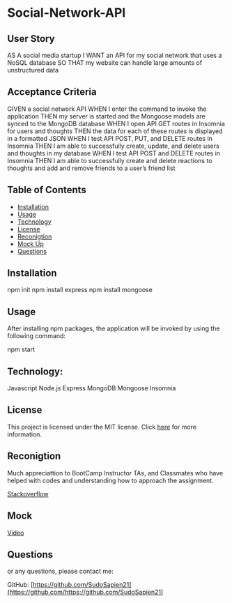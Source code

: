 # Social-Network-API




## User Story
AS A social media startup
I WANT an API for my social network that uses a NoSQL database
SO THAT my website can handle large amounts of unstructured data

## Acceptance Criteria

GIVEN a social network API
WHEN I enter the command to invoke the application
THEN my server is started and the Mongoose models are synced to the MongoDB database
WHEN I open API GET routes in Insomnia for users and thoughts
THEN the data for each of these routes is displayed in a formatted JSON
WHEN I test API POST, PUT, and DELETE routes in Insomnia
THEN I am able to successfully create, update, and delete users and thoughts in my database
WHEN I test API POST and DELETE routes in Insomnia
THEN I am able to successfully create and delete reactions to thoughts and add and remove friends to a user’s friend list



## Table of Contents

- [Installation](#installation)
- [Usage](#usage)
- [Technology](#Technology)
- [License](#license)
- [Reconigtion](#reconigtion)
- [Mock Up](#mockup)
- [Questions](#questions)



## Installation

npm init 
npm install express
npm install mongoose


## Usage

After installing npm packages, the application will be invoked by using the following command:

npm start



## Technology:

Javascript
Node.js
Express
MongoDB
Mongoose
Insomnia


## License

This project is licensed under the MIT license. Click [here](https://opensource.org/licenses/MIT) for more information.


## Reconigtion


Much appreciattion to BootCamp Instructor 
TAs, and Classmates who have helped with codes 
and understanding how to approach the assignment.

[Stackoverflow](https://stackoverflow.com/)

## Mock 


[Video](https://drive.google.com/file/d/1WZg8jMfApAooOUU_v20g-C594CKOs7QX/view)




## Questions

or any questions, please contact me:

GitHub: [https://github.com/SudoSapien21](https://github.com/https://github.com/SudoSapien21)


